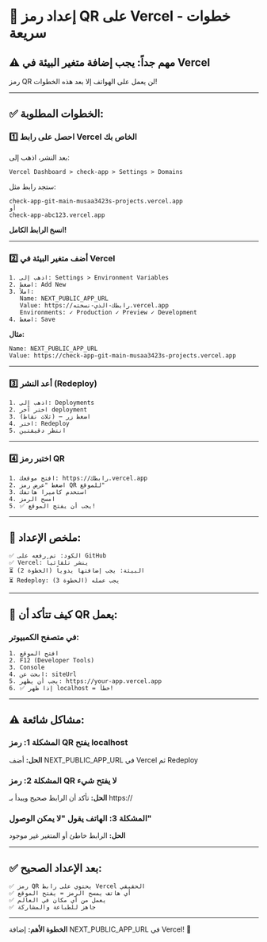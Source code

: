 # 🚀 إعداد رمز QR على Vercel - خطوات سريعة

## ⚠️ مهم جداً: يجب إضافة متغير البيئة في Vercel

رمز QR لن يعمل على الهواتف إلا بعد هذه الخطوات!

---

## ✅ الخطوات المطلوبة:

### 1️⃣ احصل على رابط Vercel الخاص بك

بعد النشر، اذهب إلى:
```
Vercel Dashboard > check-app > Settings > Domains
```

ستجد رابط مثل:
```
check-app-git-main-musaa3423s-projects.vercel.app
أو
check-app-abc123.vercel.app
```

**انسخ الرابط الكامل!**

---

### 2️⃣ أضف متغير البيئة في Vercel

```
1. اذهب إلى: Settings > Environment Variables
2. اضغط: Add New
3. املأ:
   Name: NEXT_PUBLIC_APP_URL
   Value: https://رابطك-الذي-نسخته.vercel.app
   Environments: ✓ Production ✓ Preview ✓ Development
4. اضغط: Save
```

**مثال:**
```
Name: NEXT_PUBLIC_APP_URL
Value: https://check-app-git-main-musaa3423s-projects.vercel.app
```

---

### 3️⃣ أعد النشر (Redeploy)

```
1. اذهب إلى: Deployments
2. اختر آخر deployment
3. اضغط زر ⋯ (ثلاث نقاط)
4. اختر: Redeploy
5. انتظر دقيقتين
```

---

### 4️⃣ اختبر رمز QR

```
1. افتح موقعك: https://رابطك.vercel.app
2. اضغط "عرض رمز QR للموقع"
3. استخدم كاميرا هاتفك
4. امسح الرمز
5. ✅ يجب أن يفتح الموقع!
```

---

## 🎯 ملخص الإعداد:

```
✅ الكود: تم رفعه على GitHub
✅ Vercel: ينشر تلقائياً
⏳ البيئة: يجب إضافتها يدوياً (الخطوة 2)
⏳ Redeploy: يجب عمله (الخطوة 3)
```

---

## 📱 كيف تتأكد أن QR يعمل:

### في متصفح الكمبيوتر:
```
1. افتح الموقع
2. F12 (Developer Tools)
3. Console
4. ابحث عن: siteUrl
5. يجب أن يظهر: https://your-app.vercel.app
6. ✅ إذا ظهر localhost = خطأ!
```

---

## ⚠️ مشاكل شائعة:

### المشكلة 1: رمز QR يفتح localhost
**الحل:** أضف NEXT_PUBLIC_APP_URL في Vercel ثم Redeploy

### المشكلة 2: رمز QR لا يفتح شيء
**الحل:** تأكد أن الرابط صحيح ويبدأ بـ https://

### المشكلة 3: الهاتف يقول "لا يمكن الوصول"
**الحل:** الرابط خاطئ أو المتغير غير موجود

---

## ✅ بعد الإعداد الصحيح:

```
✅ رمز QR يحتوي على رابط Vercel الحقيقي
✅ أي هاتف يمسح الرمز = يفتح الموقع
✅ يعمل من أي مكان في العالم
✅ جاهز للطباعة والمشاركة
```

---

**الخطوة الأهم:** إضافة NEXT_PUBLIC_APP_URL في Vercel! 🔑
